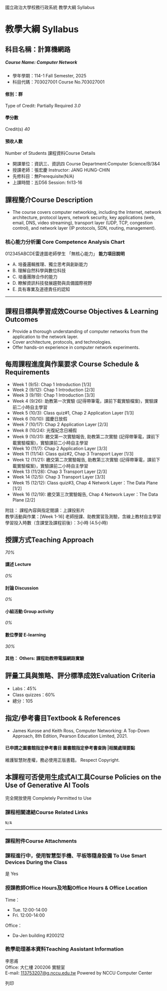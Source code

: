 國立政治大學校務行政系統 教學大綱 Syllabus
# 教學大綱 Syllabus
##  科目名稱：計算機網路 
#####  Course Name: Computer Network
  * 學年學期：114-1 Fall Semester, 2025 
  * 科目代碼：703027001 Course No.703027001


#### 修別：群
Type of Credit: Partially Required 
_3.0_
#### 學分數
Credit(s)
_40_
#### 預收人數
Number of Students
課程資料Course Details
  * 開課單位：資訊三、資訊四 Course Department:Computer Science/B/3&4 
  * 授課老師：張宏慶 Instructor: JANG HUNG-CHIN 
  * 先修科目：無Prerequisite(N/A)
  * 上課時間：五D56 Session: fri13-16


##  課程簡介Course Description
  * The course covers computer networking, including the Internet, network architecture, protocol layers, network security, key applications (web, email, DNS, video streaming), transport layer (UDP, TCP, congestion control), and network layer (IP protocols, SDN, routing, management).


###  核心能力分析圖 Core Competence Analysis Chart
012345ABCDE雷達圖老師學生
「無核心能力」 
**能力項目說明**
  * A. 培養邏輯推理、獨立思考與創新能力
  * B. 理解自然科學與數位科技
  * C. 培養團隊合作的能力
  * D. 瞭解資訊科技發展趨勢與具備國際視野
  * E. 具有專業及道德責任的認知


* * *
##  課程目標與學習成效Course Objectives & Learning Outcomes 
  * Provide a thorough understanding of computer networks from the application to the network layer.
  * Cover architecture, protocols, and technologies.
  * Offer hands-on experience in computer network experiments.


##  每周課程進度與作業要求 Course Schedule & Requirements
  * Week 1 (9/5): Chap 1 Introduction [1/3]
  * Week 2 (9/12): Chap 1 Introduction [2/3]
  * Week 3 (9/19): Chap 1 Introduction [3/3]
  * Week 4 (9/26): 助教第一次實驗 (記得帶筆電，課前下載實驗檔案)，實驗課前二小時自主學習
  * Week 5 (10/3): Class quiz#1, Chap 2 Application Layer [1/3]
  * Week 6 (10/10): 國慶日放假
  * Week 7 (10/17): Chap 2 Application Layer [2/3]
  * Week 8 (10/24): 光復紀念日補假
  * Week 9 (10/31): 繳交第一次實驗報告, 助教第二次實驗 (記得帶筆電，課前下載實驗檔案)，實驗課前二小時自主學習
  * Week 10 (11/7): Chap 2 Application Layer [3/3]
  * Week 11 (11/14): Class quiz#2, Chap 3 Transport Layer [1/3]
  * Week 12 (11/21): 繳交第二次實驗報告, 助教第三次實驗 (記得帶筆電，課前下載實驗檔案)，實驗課前二小時自主學習
  * Week 13 (11/28): Chap 3 Transport Layer [2/3]
  * Week 14 (12/5): Chap 3 Transport Layer [3/3]
  * Week 15 (12/12): Class quiz#3, Chap 4 Network Layer：The Data Plane [1/2]
  * Week 16 (12/19): 繳交第三次實驗報告, Chap 4 Network Layer：The Data Plane [2/2]


附註： 
課程內容與指定閱讀：上課投影片  
教學活動與作業：[Week 1-16] 老師授課、助教實習及測驗，含線上教材自主學習  
學習投入時數（含課堂及課程前後）：3小時 (4.5小時)
##  授課方式Teaching Approach
_70%_
####  講述 Lecture
_0%_
####  討論 Discussion
_0%_
####  小組活動 Group activity
_0%_
####  數位學習 E-learning
_30%_
####  其他： Others: 課程助教帶電腦網路實驗 
##  評量工具與策略、評分標準成效Evaluation Criteria
  * Labs：45%
  * Class quizzes：60%
  * 總分：105


##  指定/參考書目Textbook & References
  * James Kurose and Keith Ross, Computer Networking: A Top-Down Approach, 8th Edition, Pearson Education Limited, 2021.


####  已申請之圖書館指定參考書目  圖書館指定參考書查詢 |相關處理要點
維護智慧財產權，務必使用正版書籍。 Respect Copyright.
##  本課程可否使用生成式AI工具Course Policies on the Use of Generative AI Tools
完全開放使用 Completely Permitted to Use
###  課程相關連結Course Related Links
```
N/A
```

* * *
###  課程附件Course Attachments
###  課程進行中，使用智慧型手機、平板等隨身設備 To Use Smart Devices During the Class
是  Yes
###  授課教師Office Hours及地點Office Hours & Office Location
Time：
  * Tue. 12:00-14:00
  * Fri. 12:00-14:00


Office：
  * Da-Jen building #200212


###  教學助理基本資料Teaching Assistant Information
李恩甫  
Office: ⼤仁樓 200206 實驗室  
E-mail: 113753207@g.nccu.edu.tw
Powered by NCCU Computer Center
  
列印
